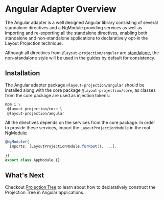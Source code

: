 # Angular Adapter Overview

The Angular adapter is a well designed Angular library consisting of several standalone directives and a NgModule providing services as well as importing and re-exporting all the standalone directives, enabling both standalone and non-standalone applications to declaratively opt-in the Layout Projection technique.

Although all directives from `@layout-projection/angular` are [standalone](https://angular.io/guide/standalone-components), the non-standalone style will be used in the guides by default for consistency.

## Installation

The Angular adapter package `@layout-projection/angular` should be installed along with the core package `@layout-projection/core`, as classes from the core package are used as injection tokens:

```sh
npm i \
 @layout-projection/core \
 @layout-projection/angular
```

All the directives depends on the services from the core package. In order to provide these services, import the `LayoutProjectionModule` in the root NgModule:

```ts
@NgModule({
  imports: [LayoutProjectionModule.forRoot(), ...],
  ...
})
export class AppModule {}
```

## What's Next

Checkout [Projection Tree](./projection-tree.md) to learn about how to declaratively construct the Projection Tree in Angular applications.
